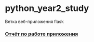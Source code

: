 # python_year2_study
Ветка веб-приложения flask

### [Отчёт по работе приложения](https://github.com/Blikaj/python_year2_study/blob/flask_app/Flask_app_readme.pdf)


